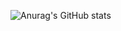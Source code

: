 ![Anurag's GitHub stats](https://github-readme-stats.vercel.app/api?username=GaBriellaCaRdosoInacios&count_private=true&include_all_commits=true&show_icons=true&hide=contribs,prs&cache_seconds=86400&theme=midnight-purple)
